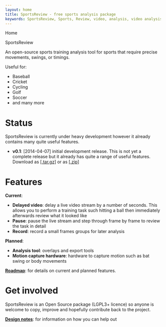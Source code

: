 ```yaml
---
layout: home
title: SportsReview - free sports analysis package
keywords: SportsReview, Sports, Review, video, analysis, video analysis, cricket, baseball, cycling, golf, soccer, football, afl, nfl
---
```


Home

<div class="title">SportsReview</div>

An open-source sports training analysis tool for sports that require precise movements, swings, or timings.

Useful for:

* Baseball
* Cricket
* Cycling
* Golf
* Soccer
* and many more

# Status
SportsReview is currently under heavy development however it already contains many quite useful
features.

* **v0.1**: &#91;2014-04-07&#93; initial development release.  This is not yet a complete release but it already has quite a 
range of useful features.  Download as [&#91;.tar.gz&#93;](https://github.com/andrewjrobinson/SportsReview/archive/v0.1.tar.gz) 
or as [&#91;.zip&#93;](https://github.com/andrewjrobinson/SportsReview/archive/v0.1.zip)

# Features
**Current**:

* **Delayed video**: delay a live video stream by a number of seconds.  This allows you to 
perform a training task such hitting a ball then immediately afterwards review what it looked like
* **Pause**: pause the live stream and step through frame by frame to review the task in detail
* **Record**: record a small frames groups for later analysis

**Planned**:

* **Analysis tool**: overlays and export tools
* **Motion capture hardware**: hardware to capture motion such as bat swing or body movements

[**Roadmap**](developers/roadmap.html): for details on current and planned features.

# Get involved
SportsReview is an Open Source package (LGPL3+ licence) so anyone is welcome to copy, improve 
and hopefully contribute back to the project.

[**Design notes**](developers/): for information on how you can help out







